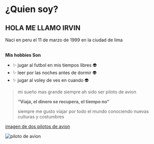 <h1>¿Quien soy?</h1>

<h2> HOLA ME LLAMO IRVIN </h2>  
Naci en peru el 11 de marzo de 1999 en la ciudad de lima 
<br> </br>

**Mis hobbies Son**

   * :sparkles: jugar al futbol en mis tiempos libres 👽
   * :sparkles: leer por las noches antes de dormir 👽
   * :sparkles: jugar al voley de ves en cuando 👽

>mi sueño mas grande siempre ah sido ser piloto de avion
>
>**“Viaja, el dinero se recupera, el tiempo no“**
>
>siempre me gusto viajar por todo el mundo conociendo nuevas culturas y costumbres

[imagen de dos pilotos de avion](https://images.ecestaticos.com/dVOap8jkq1smwVs1LK6clMTxCAM=/0x0:0x0/1200x900/filters:fill(white):format(jpg)/f.elconfidencial.com%2Foriginal%2F7e6%2F3dc%2F8c8%2F7e63dc8c86d33c678ad7f557095aa261.jpg)
 
![piloto de avion](https://images.ecestaticos.com/dVOap8jkq1smwVs1LK6clMTxCAM=/0x0:0x0/1200x900/filters:fill(white):format(jpg)/f.elconfidencial.com%2Foriginal%2F7e6%2F3dc%2F8c8%2F7e63dc8c86d33c678ad7f557095aa261.jpg) 
